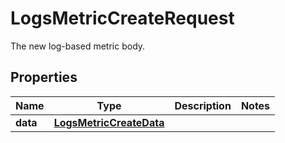 # LogsMetricCreateRequest

The new log-based metric body.

## Properties

| Name     | Type                                                | Description | Notes |
| -------- | --------------------------------------------------- | ----------- | ----- |
| **data** | [**LogsMetricCreateData**](LogsMetricCreateData.md) |             |
